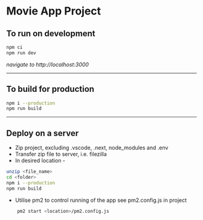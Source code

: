# Movie App Project

## To run on development

```bash
npm ci
npm run dev
```

_navigate to http://localhost:3000_

---

## To build for production

```bash
npm i --production
npm run build
```

---

## Deploy on a server

- Zip project, excluding .vscode, .next, node_modules and .env
- Transfer zip file to server, i.e. filezilla
- In desired location -

```bash
unzip <file_name>
cd <folder>
npm i --production
npm run build
```

- Utilise pm2 to control running of the app
  see pm2.config.js in project

```bash
    pm2 start <location>/pm2.config.js
```
